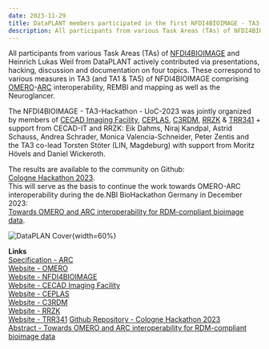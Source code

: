```yaml
---
date: 2023-11-29
title: DataPLANT members participated in the first NFDI4BIOIMAGE - TA3-Hackathon at CECAD at the University of Cologne
description: All participants from various Task Areas (TAs) of NFDI4BIOIMAGE and Heinrich Lukas Weil from DataPLANT actively contributed via presentations, hacking, discussion and documentation on four topics. These correspond to various measures in TA3 (and TA1 & TA5) of NFDI4BIOIMAGE comprising OMERO-ARC interoperability, REMBI and mapping as well as the Neuroglancer...
---
```

All participants from various Task Areas (TAs) of [NFDI4BIOIMAGE](https://nfdi4bioimage.de/en/start/) and Heinrich Lukas Weil from DataPLANT actively contributed via presentations, hacking, discussion and documentation on four topics. These correspond to various measures in TA3 (and TA1 & TA5) of NFDI4BIOIMAGE comprising [OMERO](https://www.openmicroscopy.org/omero/)-[ARC](https://zenodo.org/badge/latestdoi/380251011) interoperability, REMBI and mapping as well as the Neuroglancer.

The NFDI4BIOIMAGE - TA3-Hackathon - UoC-2023 was jointly organized by members of [CECAD Imaging Facility](https://www.cecad.uni-koeln.de/research/core-facilities/imaging-facility), [CEPLAS](https://www.ceplas.eu/de/startseite), [C3RDM](https://fdm.uni-koeln.de/c3rdm-team), [RRZK](https://rrzk.uni-koeln.de/) & [TRR341](https://trr341.uni-koeln.de/) + support from CECAD-IT and RRZK: Eik Dahms, Niraj Kandpal, Astrid Schauss, Andrea Schrader, Monica Valencia-Schneider, Peter Zentis and the TA3 co-lead Torsten Stöter (LIN, Magdeburg) with support from Moritz Hövels and Daniel Wickeroth.

The results are available to the community on Github:   
[Cologne Hackathon 2023](https://github.com/NFDI4BIOIMAGE/Cologne-Hackathon-2023).   
This will serve as the basis to continue the work towards OMERO-ARC interoperability during the de.NBI BioHackathon Germany in December 2023:   
[Towards OMERO and ARC interoperability for RDM-compliant bioimage data](https://www.denbi.de/de-nbi-events/1614-towards-omero-and-arc-interoperability-for-rdm-compliant-bio-image-data).
   
![DataPLAN Cover](/src/assets/images/news/2023-12-12_CologneHackathon.jpg){width=60%} 
   
**Links**   
[Specification - ARC](https://zenodo.org/badge/latestdoi/380251011)   
[Website - OMERO](https://www.openmicroscopy.org/omero/)   
[Website - NFDI4BIOIMAGE](https://nfdi4bioimage.de/en/start/)   
[Website - CECAD Imaging Facility](https://www.cecad.uni-koeln.de/research/core-facilities/imaging-facility)   
[Website - CEPLAS](https://www.ceplas.eu/de/startseite)   
[Website - C3RDM](https://fdm.uni-koeln.de/c3rdm-team)    
[Website - RRZK](https://rrzk.uni-koeln.de/)   
[Website - TRR341](https://trr341.uni-koeln.de/)
[Github Repository - Cologne Hackathon 2023](https://github.com/NFDI4BIOIMAGE/Cologne-Hackathon-2023)   
[Abstract - Towards OMERO and ARC interoperability for RDM-compliant bioimage data](https://www.denbi.de/de-nbi-events/1614-towards-omero-and-arc-interoperability-for-rdm-compliant-bio-image-data)

  

